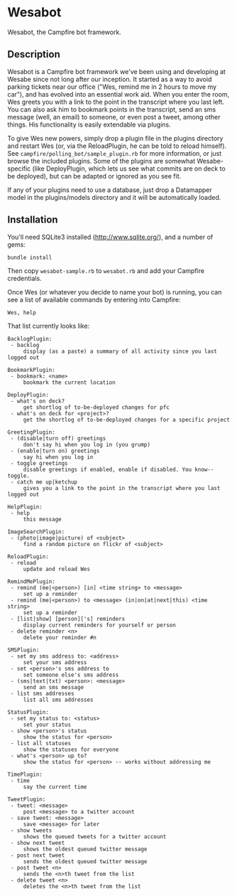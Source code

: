 Wesabot
=======

Wesabot, the Campfire bot framework.

Description
-----------
Wesabot is a Campfire bot framework we've been using and developing at Wesabe since not long after our inception. It started as a way to avoid parking tickets near our office ("Wes, remind me in 2 hours to move my car"), and has evolved into an essential work aid. When you enter the room, Wes greets you with a link to the point in the transcript where you last left. You can also ask him to bookmark points in the transcript, send an sms message (well, an email) to someone, or even post a tweet, among other things. His functionality is easily extendable via plugins.

To give Wes new powers, simply drop a plugin file in the plugins directory and restart Wes (or, via the ReloadPlugin, he can be told to reload himself). See `campfire/polling_bot/sample_plugin.rb` for more information, or just browse the included plugins. Some of the plugins are somewhat Wesabe-specific (like DeployPlugin, which lets us see what commits are on deck to be deployed), but can be adapted or ignored as you see fit.

If any of your plugins need to use a database, just drop a Datamapper model in the plugins/models directory and it will be automatically loaded.

Installation
------------

You'll need SQLite3 installed (http://www.sqlite.org/), and a number of gems:

    bundle install

Then copy `wesabot-sample.rb` to `wesabot.rb` and add your Campfire credentials.

Once Wes (or whatever you decide to name your bot) is running, you can see a list of available commands by entering into Campfire:

    Wes, help

That list currently looks like:


    BacklogPlugin:
     - backlog
         display (as a paste) a summary of all activity since you last logged out

    BookmarkPlugin:
     - bookmark: <name>
         bookmark the current location

    DeployPlugin:
     - what's on deck?
         get shortlog of to-be-deployed changes for pfc
     - what's on deck for <project>?
         get the shortlog of to-be-deployed changes for a specific project

    GreetingPlugin:
     - (disable|turn off) greetings
         don't say hi when you log in (you grump)
     - (enable|turn on) greetings
         say hi when you log in
     - toggle greetings
         disable greetings if enabled, enable if disabled. You know--toggle.
     - catch me up|ketchup
         gives you a link to the point in the transcript where you last logged out

    HelpPlugin:
     - help
         this message

    ImageSearchPlugin:
     - (photo|image|picture) of <subject>
         find a random picture on flickr of <subject>

    ReloadPlugin:
     - reload
         update and reload Wes

    RemindMePlugin:
     - remind (me|<person>) [in] <time string> to <message>
         set up a reminder
     - remind (me|<person>) to <message> (in|on|at|next|this) <time string>
         set up a reminder
     - [list|show] [person]['s] reminders
         display current reminders for yourself or person
     - delete reminder <n>
         delete your reminder #n

    SMSPlugin:
     - set my sms address to: <address>
         set your sms address
     - set <person>'s sms address to
         set someone else's sms address
     - (sms|text|txt) <person>: <message>
         send an sms message
     - list sms addresses
         list all sms addresses

    StatusPlugin:
     - set my status to: <status>
         set your status
     - show <person>'s status
         show the status for <person>
     - list all statuses
         show the statuses for everyone
     - what's <person> up to?
         show the status for <person> -- works without addressing me

    TimePlugin:
     - time
         say the current time

    TweetPlugin:
     - tweet: <message>
         post <message> to a twitter account
     - save tweet: <message>
         save <message> for later
     - show tweets
         shows the queued tweets for a twitter account
     - show next tweet
         shows the oldest queued twitter message
     - post next tweet
         sends the oldest queued twitter message
     - post tweet <n>
         sends the <n>th tweet from the list
     - delete tweet <n>
         deletes the <n>th tweet from the list
